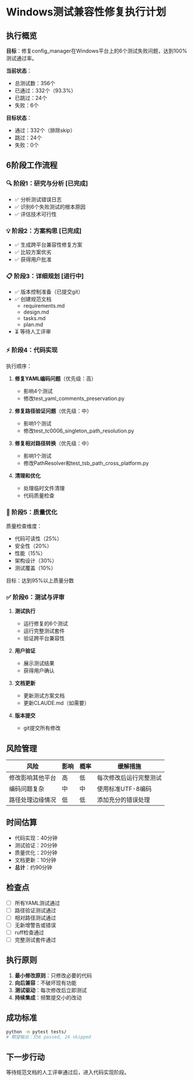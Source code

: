 # Windows测试兼容性修复执行计划

## 执行概览

**目标**：修复config_manager在Windows平台上的6个测试失败问题，达到100%测试通过率。

**当前状态**：
- 总测试数：356个
- 已通过：332个（93.3%）
- 已跳过：24个
- 失败：6个

**目标状态**：
- 通过：332个（排除skip）
- 跳过：24个
- 失败：0个

## 6阶段工作流程

### 🔍 阶段1：研究与分析 [已完成]
- ✅ 分析测试错误日志
- ✅ 识别6个失败测试的根本原因
- ✅ 评估技术可行性

### 💡 阶段2：方案构思 [已完成]
- ✅ 生成跨平台兼容性修复方案
- ✅ 比较方案优劣
- ✅ 获得用户批准

### 📋 阶段3：详细规划 [进行中]
- ✅ 版本控制准备（已提交git）
- ✅ 创建规范文档
  - requirements.md
  - design.md
  - tasks.md
  - plan.md
- ⏳ 等待人工评审

### ⚡ 阶段4：代码实现
执行顺序：
1. **修复YAML编码问题**（优先级：高）
   - 影响4个测试
   - 修改test_yaml_comments_preservation.py
   
2. **修复路径验证问题**（优先级：中）
   - 影响1个测试
   - 修改test_tc0006_singleton_path_resolution.py
   
3. **修复相对路径转换**（优先级：中）
   - 影响1个测试
   - 修改PathResolver和test_tsb_path_cross_platform.py

4. **清理和优化**
   - 处理临时文件清理
   - 代码质量检查

### 🚀 阶段5：质量优化
质量检查维度：
- 代码可读性（25%）
- 安全性（20%）
- 性能（15%）
- 架构设计（30%）
- 测试覆盖（10%）

目标：达到95%以上质量分数

### ✅ 阶段6：测试与评审
1. **测试执行**
   - 运行修复的6个测试
   - 运行完整测试套件
   - 验证跨平台兼容性

2. **用户验证**
   - 展示测试结果
   - 获得用户确认

3. **文档更新**
   - 更新测试方案文档
   - 更新CLAUDE.md（如需要）

4. **版本提交**
   - git提交所有修改

## 风险管理

| 风险 | 影响 | 概率 | 缓解措施 |
|------|------|------|----------|
| 修改影响其他平台 | 高 | 低 | 每次修改后运行完整测试 |
| 编码问题复杂 | 中 | 中 | 使用标准UTF-8编码 |
| 路径处理边缘情况 | 低 | 低 | 添加充分的错误处理 |

## 时间估算

- 代码实现：40分钟
- 测试验证：20分钟
- 质量优化：20分钟
- 文档更新：10分钟
- **总计**：约90分钟

## 检查点

- [ ] 所有YAML测试通过
- [ ] 路径验证测试通过
- [ ] 相对路径测试通过
- [ ] 无新增警告或错误
- [ ] ruff检查通过
- [ ] 完整测试套件通过

## 执行原则

1. **最小修改原则**：只修改必要的代码
2. **向后兼容**：不破坏现有功能
3. **测试驱动**：每次修改后立即测试
4. **持续集成**：频繁提交小的改动

## 成功标准

```bash
python -m pytest tests/
# 期望输出：356 passed, 24 skipped
```

## 下一步行动

等待规范文档的人工评审通过后，进入代码实现阶段。